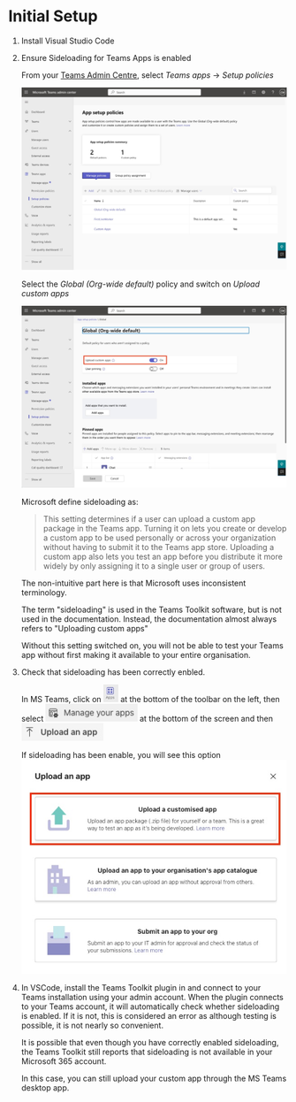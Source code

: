 # Initial Setup

1. Install Visual Studio Code
1. Ensure Sideloading for Teams Apps is enabled

   From your [Teams Admin Centre](https://admin.teams.microsoft.com/), select *Teams apps* &rarr; *Setup policies*

   ![Teams Setup Policies](../img/teams_setup_policies.jpg)

   Select the *Global (Org-wide default)* policy and switch on *Upload custom apps*

   ![Upload custom apps](../img/upload_custom_apps.jpg)

   Microsoft define sideloading as:

   > This setting determines if a user can upload a custom app package in the Teams app. Turning it on lets you create or develop a custom app to be used personally or across your organization without having to submit it to the Teams app store. Uploading a custom app also lets you test an app before you distribute it more widely by only assigning it to a single user or group of users.

   The non-intuitive part here is that Microsoft uses inconsistent terminology.

   The term "sideloading" is used in the Teams Toolkit software, but is not used in the documentation.
   Instead, the documentation almost always refers to "Uploading custom apps"

   Without this setting switched on, you will not be able to test your Teams app without first making it available to your entire organisation.

2. Check that sideloading has been correctly enbled.

   In MS Teams, click on <img src="../img/icon_apps.jpg" height="32" /> at the bottom of the toolbar on the left, then select <img src="../img/icon_manage_your_apps.jpg" height="32" /> at the bottom of the screen and then <img src="../img/icon_upload_an_app.jpg" height="32" />

   If sideloading has been enable, you will see this option ![Upload customised app](../img/upload_customised_app.jpg)

3. In VSCode, install the Teams Toolkit plugin in and connect to your Teams installation using your admin account.
   When the plugin connects to your Teams account, it will automatically check whether sideloading is enabled.
   If it is not, this is considered an error as although testing is possible, it is not nearly so convenient.

   It is possible that even though you have correctly enabled sideloading, the Teams Toolkit still reports that sideloading is not available in your Microsoft 365 account.

   In this case, you can still upload your custom app through the MS Teams desktop app.
